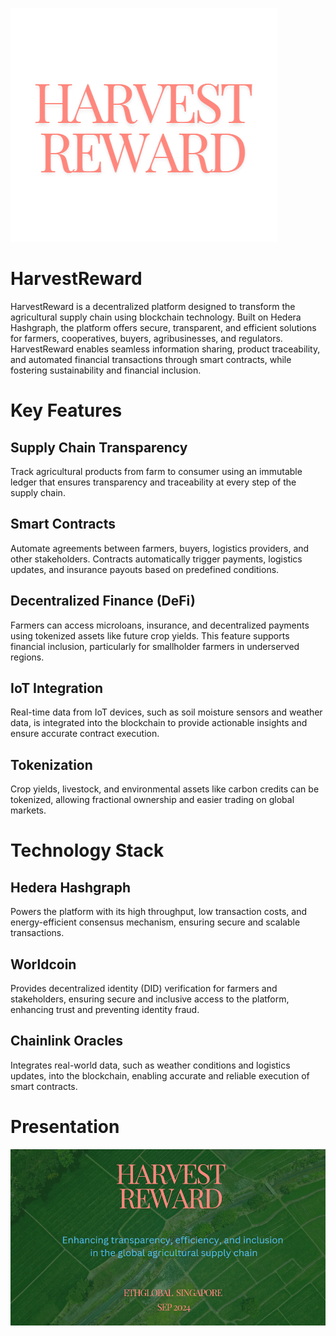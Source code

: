 ![Cover](./Pictures/HarvestChain.png)

# HarvestReward
HarvestReward is a decentralized platform designed to transform the agricultural supply chain using blockchain technology. Built on Hedera Hashgraph, the platform offers secure, transparent, and efficient solutions for farmers, cooperatives, buyers, agribusinesses, and regulators. HarvestReward enables seamless information sharing, product traceability, and automated financial transactions through smart contracts, while fostering sustainability and financial inclusion.

# Key Features
## Supply Chain Transparency
Track agricultural products from farm to consumer using an immutable ledger that ensures transparency and traceability at every step of the supply chain.

## Smart Contracts
Automate agreements between farmers, buyers, logistics providers, and other stakeholders. Contracts automatically trigger payments, logistics updates, and insurance payouts based on predefined conditions.

## Decentralized Finance (DeFi)
Farmers can access microloans, insurance, and decentralized payments using tokenized assets like future crop yields. This feature supports financial inclusion, particularly for smallholder farmers in underserved regions.

## IoT Integration
Real-time data from IoT devices, such as soil moisture sensors and weather data, is integrated into the blockchain to provide actionable insights and ensure accurate contract execution.

## Tokenization
Crop yields, livestock, and environmental assets like carbon credits can be tokenized, allowing fractional ownership and easier trading on global markets.

# Technology Stack
## Hedera Hashgraph
Powers the platform with its high throughput, low transaction costs, and energy-efficient consensus mechanism, ensuring secure and scalable transactions.

## Worldcoin
Provides decentralized identity (DID) verification for farmers and stakeholders, ensuring secure and inclusive access to the platform, enhancing trust and preventing identity fraud.

## Chainlink Oracles
Integrates real-world data, such as weather conditions and logistics updates, into the blockchain, enabling accurate and reliable execution of smart contracts.

# Presentation

![CP](./Pictures/CoverPage.png)


